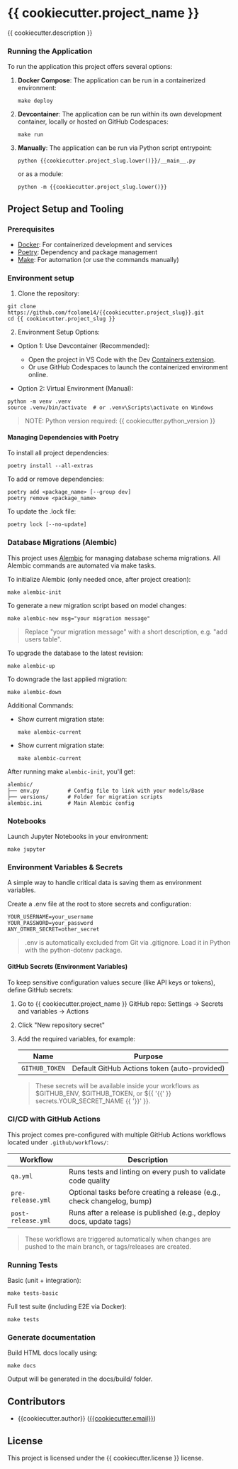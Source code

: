 # {{ cookiecutter.project_name }}

{{ cookiecutter.description }}


### Running the Application

To run the application this project offers several options:

1. **Docker Compose**: The application can be run in a containerized environment:

    ```shell
    make deploy
    ```

2. **Devcontainer**: The application can be run within its own development container, locally or hosted on GitHub Codespaces:

    ```shell
    make run
    ```

3. **Manually**: The application can be run via Python script entrypoint:

    ```shell
    python {{cookiecutter.project_slug.lower()}}/__main__.py
    ```

    or as a module:

    ```shell
    python -m {{cookiecutter.project_slug.lower()}}
    ```

## Project Setup and Tooling

### Prerequisites

* [Docker](https://docs.docker.com): For containerized development and services
* [Poetry](https://python-poetry.org/): Dependency and package management
* [Make](https://makefiletutorial.com/): For automation (or use the commands manually)

### Environment setup

1. Clone the repository:

```shell
git clone https://github.com/fcolome14/{{cookiecutter.project_slug}}.git
cd {{ cookiecutter.project_slug }}
```

2. Environment Setup Options:

* Option 1: Use Devcontainer (Recommended):
  * Open the project in VS Code with the Dev [Containers extension](https://marketplace.visualstudio.com/items?itemName=ms-vscode-remote.remote-containers).
  * Or use GitHub Codespaces to launch the containerized environment online.

* Option 2: Virtual Environment (Manual):

```shell
python -m venv .venv
source .venv/bin/activate  # or .venv\Scripts\activate on Windows
```

> NOTE: Python version required: {{ cookiecutter.python_version }}

#### Managing Dependencies with Poetry

To install all project dependencies:

```shell
poetry install --all-extras
```

To add or remove dependencies:

```shell
poetry add <package_name> [--group dev]
poetry remove <package_name>
```

To update the .lock file:

```shell
poetry lock [--no-update]
```

### Database Migrations (Alembic)

This project uses [Alembic](https://alembic.sqlalchemy.org/en/latest/)
for managing database schema migrations. All Alembic commands are automated via make tasks.

To initialize Alembic (only needed once, after project creation):

```shell
make alembic-init
```

To generate a new migration script based on model changes:

```shell
make alembic-new msg="your migration message"
```

> Replace "your migration message" with a short description, e.g. "add users table".

To upgrade the database to the latest revision:

```shell
make alembic-up
```

To downgrade the last applied migration:

```shell
make alembic-down
```

Additional Commands:

- Show current migration state:

    ```shell
    make alembic-current
    ```

- Show current migration state:

    ```shell
    make alembic-current
     ```

After running make `alembic-init`, you'll get:

```
alembic/
├── env.py         # Config file to link with your models/Base
├── versions/      # Folder for migration scripts
alembic.ini        # Main Alembic config
```

### Notebooks

Launch Jupyter Notebooks in your environment:

```shell
make jupyter
```

### Environment Variables & Secrets

A simple way to handle critical data is saving them as environment variables.

Create a .env file at the root to store secrets and configuration:

```shell
YOUR_USERNAME=your_username
YOUR_PASSWORD=your_password
ANY_OTHER_SECRET=other_secret
```
> .env is automatically excluded from Git via .gitignore.
> Load it in Python with the python-dotenv package.

#### GitHub Secrets (Environment Variables)
To keep sensitive configuration values secure (like API keys or tokens), define GitHub secrets:
1. Go to {{ cookiecutter.project_name }} GitHub repo: Settings → Secrets and variables → Actions
2. Click "New repository secret"
1. Add the required variables, for example:

    | Name              | Purpose                                                    |
    |-------------------|------------------------------------------------------------|
    | `GITHUB_TOKEN`    | Default GitHub Actions token (auto-provided)               |

    > These secrets will be available inside your workflows as $GITHUB_ENV, $GITHUB_TOKEN, or ${{ '{{' }} secrets.YOUR_SECRET_NAME {{ '}}' }}.

### CI/CD with GitHub Actions
This project comes pre-configured with multiple GitHub Actions workflows located under `.github/workflows/`:

| Workflow          | Description                                                           |
|-------------------|-----------------------------------------------------------------------|
| `qa.yml`          | Runs tests and linting on every push to validate code quality         |
| `pre-release.yml` | Optional tasks before creating a release (e.g., check changelog, bump)|
| `post-release.yml`| Runs after a release is published (e.g., deploy docs, update tags)    |

> These workflows are triggered automatically when changes are pushed to the main branch,
>or tags/releases are created.

### Running Tests

Basic (unit + integration):

```shell
make tests-basic
```

Full test suite (including E2E via Docker):

```shell
make tests
```

### Generate documentation

Build HTML docs locally using:

```shell
make docs
```
Output will be generated in the docs/build/ folder.

## Contributors

* {{cookiecutter.author}} ([{{cookiecutter.email}}](mailto:{{cookiecutter.email}}))

## License

This project is licensed under the {{ cookiecutter.license }} license.

